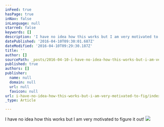 ```yaml
---
inFeed: true
hasPage: true
inNav: false
inLanguage: null
starred: false
keywords: []
description: 'I have no idea how this works but I am very motivated to figure it out!'
datePublished: '2016-04-10T09:30:01.687Z'
dateModified: '2016-04-10T09:29:30.187Z'
title: ''
author: []
sourcePath: _posts/2016-04-10-i-have-no-idea-how-this-works-but-i-am-very-motivated-to-fig.md
published: true
authors: []
publisher:
  name: null
  domain: null
  url: null
  favicon: null
url: i-have-no-idea-how-this-works-but-i-am-very-motivated-to-fig/index.html
_type: Article

---
```

I have no idea how this works but I am very motivated to figure it out!
![](https://the-grid-user-content.s3-us-west-2.amazonaws.com/f57084e2-5f32-4f40-ac57-f1d7fac1c959.jpg)